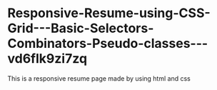 # Responsive-Resume-using-CSS-Grid---Basic-Selectors-Combinators-Pseudo-classes---vd6flk9zi7zq

This is a responsive resume page made by using html and css
